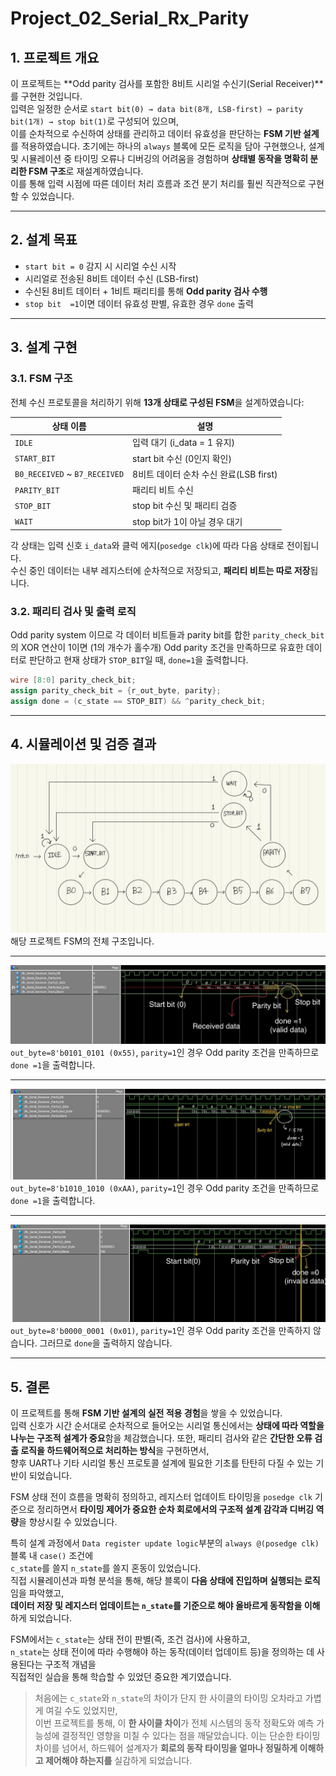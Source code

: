 # Project_02_Serial_Rx_Parity

## 1. 프로젝트 개요

이 프로젝트는 **Odd parity 검사를 포함한 8비트 시리얼 수신기(Serial Receiver)**를 구현한 것입니다.  
입력은 일정한 순서로 `start bit(0) → data bit(8개, LSB-first) → parity bit(1개) → stop bit(1)`로 구성되어 있으며,  
이를 순차적으로 수신하여 상태를 관리하고 데이터 유효성을 판단하는 **FSM 기반 설계**를 적용하였습니다.
초기에는 하나의 `always` 블록에 모든 로직을 담아 구현했으나, 설계 및 시뮬레이션 중 타이밍 오류나 디버깅의 어려움을 경험하며 **상태별 동작을 명확히 분리한 FSM 구조**로 재설계하였습니다.  
이를 통해 입력 시점에 따른 데이터 처리 흐름과 조건 분기 처리를 훨씬 직관적으로 구현할 수 있었습니다.

---

## 2. 설계 목표

* `start bit = 0` 감지 시 시리얼 수신 시작
* 시리얼로 전송된 8비트 데이터 수신 (LSB-first)
* 수신된 8비트 데이터 + 1비트 패리티를 통해 **Odd parity 검사 수행**
* `stop bit  =1`이면 데이터 유효성 판별, 유효한 경우 `done` 출력

---

## 3. 설계 구현

### 3.1. FSM 구조

전체 수신 프로토콜을 처리하기 위해 **13개 상태로 구성된 FSM**을 설계하였습니다:

| 상태 이름       | 설명                             |
|----------------|-----------------------------------|
| `IDLE`         | 입력 대기 (i_data = 1 유지)        |
| `START_BIT`    | start bit 수신 (0인지 확인)        |
| `B0_RECEIVED` ~ `B7_RECEIVED`    | 8비트 데이터 순차 수신 완료(LSB first)  |
| `PARITY_BIT`   | 패리티 비트 수신                   |
| `STOP_BIT`     | stop bit 수신 및 패리티 검증       |
| `WAIT`         | stop bit가 1이 아닐 경우 대기      |

각 상태는 입력 신호 `i_data`와 클럭 에지(`posedge clk`)에 따라 다음 상태로 전이됩니다.  
수신 중인 데이터는 내부 레지스터에 순차적으로 저장되고, **패리티 비트는 따로 저장**됩니다.

### 3.2. 패리티 검사 및 출력 로직

Odd parity system 이므로 각 데이터 비트들과 parity bit를 합한 `parity_check_bit`의 XOR 연산이 1이면 (1의 개수가 홀수개) Odd parity 조건을 만족하므로 
유효한 데이터로 판단하고 현재 상태가 `STOP_BIT`일 때, `done=1`을 출력합니다.

```verilog
wire [8:0] parity_check_bit;
assign parity_check_bit = {r_out_byte, parity};
assign done = (c_state == STOP_BIT) && ^parity_check_bit;
```
---

## 4. 시뮬레이션 및 검증 결과


![FSM Diagram](sim_waves/1.FSM_Diagram.jpg)
해당 프로젝트 FSM의 전체 구조입니다.

---

![data=8'b01010101, parity bit=1](sim_waves/2.Test_1.jpg)
`out_byte=8'b0101_0101 (0x55)`, `parity=1`인 경우 Odd parity 조건을 만족하므로 `done =1`을 출력합니다.

---

![data=8'b10101010, parity bit=1](sim_waves/3.Test_2.jpg)
`out_byte=8'b1010_1010 (0xAA)`, `parity=1`인 경우 Odd parity 조건을 만족하므로 `done =1`을 출력합니다.

---

![data=8'b00000001, parity=0](sim_waves/4.Test_3.jpg)
`out_byte=8'b0000_0001 (0x01)`, `parity=1`인 경우 Odd parity 조건을 만족하지 않습니다. 그러므로 `done`을 출력하지 않습니다.

---

## 5. 결론

이 프로젝트를 통해 **FSM 기반 설계의 실전 적용 경험**을 쌓을 수 있었습니다.  
입력 신호가 시간 순서대로 순차적으로 들어오는 시리얼 통신에서는 **상태에 따라 역할을 나누는 구조적 설계가 중요**함을 체감했습니다.
또한, 패리티 검사와 같은 **간단한 오류 검출 로직을 하드웨어적으로 처리하는 방식**을 구현하면서,  
향후 UART나 기타 시리얼 통신 프로토콜 설계에 필요한 기초를 탄탄히 다질 수 있는 기반이 되었습니다.

FSM 상태 전이 흐름을 명확히 정의하고, 레지스터 업데이트 타이밍을 `posedge clk` 기준으로 정리하면서
**타이밍 제어가 중요한 순차 회로에서의 구조적 설계 감각과 디버깅 역량**을 향상시킬 수 있었습니다.

특히 설계 과정에서 `Data register update logic`부분의 `always @(posedge clk)` 블록 내 `case()` 조건에  
`c_state`를 쓸지 `n_state`를 쓸지 혼동이 있었습니다.  
직접 시뮬레이션과 파형 분석을 통해, 해당 블록이 **다음 상태에 진입하며 실행되는 로직**임을 파악했고,  
**데이터 저장 및 레지스터 업데이트는 `n_state`를 기준으로 해야 올바르게 동작함을 이해**하게 되었습니다.

FSM에서는 `c_state`는 상태 전이 판별(즉, 조건 검사)에 사용하고,  
`n_state`는 상태 전이에 따라 수행해야 하는 동작(데이터 업데이트 등)을 정의하는 데 사용된다는 구조적 개념을  
직접적인 실습을 통해 학습할 수 있었던 중요한 계기였습니다.

>처음에는 `c_state`와 `n_state`의 차이가 단지 한 사이클의 타이밍 오차라고 가볍게 여길 수도 있었지만,  
>이번 프로젝트를 통해, 이 **한 사이클 차이**가 전체 시스템의 동작 정확도와
>예측 가능성에 결정적인 영향을 미칠 수 있다는 점을 깨달았습니다.
>이는 단순한 타이밍 차이를 넘어서, 하드웨어 설계자가 **회로의 동작 타이밍을 얼마나 정밀하게 이해하고
제어해야 하는지를** 실감하게 되었습니다.
